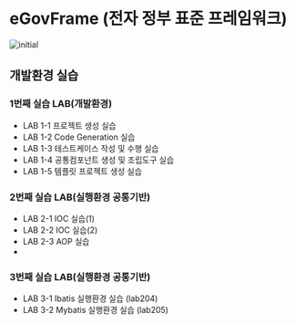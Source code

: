 # eGovFrame (전자 정부 표준 프레임워크) 
![initial](https://user-images.githubusercontent.com/81547780/135213379-88d2d46d-1627-494f-849f-a759a81a6bc3.png)
## 개발환경 실습 
### 1번째 실습 LAB(개발환경)
* LAB 1-1 프로젝트 생성 실습
* LAB 1-2 Code Generation 실습
* LAB 1-3 테스트케이스 작성 및 수행 실습
* LAB 1-4 공통컴포넌트 생성 및 조립도구 실습
* LAB 1-5 템플릿 프로젝트 생성 실습

### 2번째 실습 LAB(실행환경 공통기반)
* LAB 2-1 IOC 실습(1)
* LAB 2-2 IOC 실습(2)
* LAB 2-3 AOP 실습
* 
### 3번째 실습 LAB(실행환경 공통기반)
* LAB 3-1 Ibatis 실행환경 실습 (lab204)
* LAB 3-2 Mybatis 실행환경 실습 (lab205)
